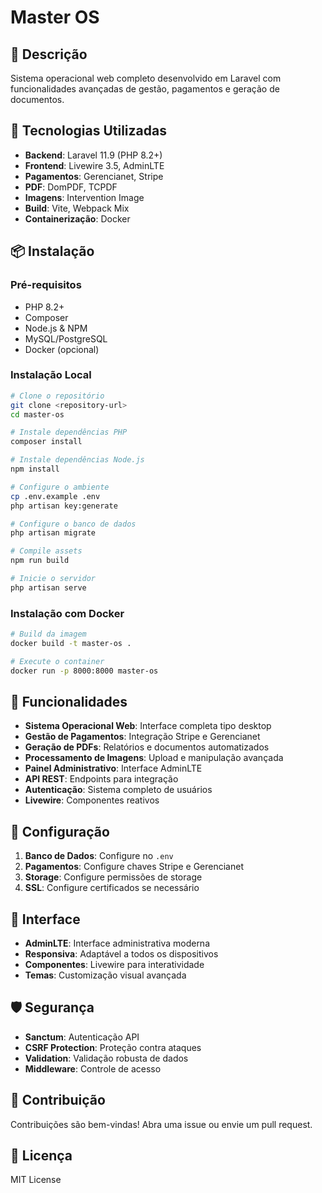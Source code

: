 # Master OS

## 💼 Descrição
Sistema operacional web completo desenvolvido em Laravel com funcionalidades avançadas de gestão, pagamentos e geração de documentos.

## 🚀 Tecnologias Utilizadas
- **Backend**: Laravel 11.9 (PHP 8.2+)
- **Frontend**: Livewire 3.5, AdminLTE
- **Pagamentos**: Gerencianet, Stripe
- **PDF**: DomPDF, TCPDF
- **Imagens**: Intervention Image
- **Build**: Vite, Webpack Mix
- **Containerização**: Docker

## 📦 Instalação

### Pré-requisitos
- PHP 8.2+
- Composer
- Node.js & NPM
- MySQL/PostgreSQL
- Docker (opcional)

### Instalação Local
```bash
# Clone o repositório
git clone <repository-url>
cd master-os

# Instale dependências PHP
composer install

# Instale dependências Node.js
npm install

# Configure o ambiente
cp .env.example .env
php artisan key:generate

# Configure o banco de dados
php artisan migrate

# Compile assets
npm run build

# Inicie o servidor
php artisan serve
```

### Instalação com Docker
```bash
# Build da imagem
docker build -t master-os .

# Execute o container
docker run -p 8000:8000 master-os
```

## 🎯 Funcionalidades
- **Sistema Operacional Web**: Interface completa tipo desktop
- **Gestão de Pagamentos**: Integração Stripe e Gerencianet
- **Geração de PDFs**: Relatórios e documentos automatizados
- **Processamento de Imagens**: Upload e manipulação avançada
- **Painel Administrativo**: Interface AdminLTE
- **API REST**: Endpoints para integração
- **Autenticação**: Sistema completo de usuários
- **Livewire**: Componentes reativos

## 🔧 Configuração
1. **Banco de Dados**: Configure no `.env`
2. **Pagamentos**: Configure chaves Stripe e Gerencianet
3. **Storage**: Configure permissões de storage
4. **SSL**: Configure certificados se necessário

## 📱 Interface
- **AdminLTE**: Interface administrativa moderna
- **Responsiva**: Adaptável a todos os dispositivos
- **Componentes**: Livewire para interatividade
- **Temas**: Customização visual avançada

## 🛡️ Segurança
- **Sanctum**: Autenticação API
- **CSRF Protection**: Proteção contra ataques
- **Validation**: Validação robusta de dados
- **Middleware**: Controle de acesso

## 🤝 Contribuição
Contribuições são bem-vindas! Abra uma issue ou envie um pull request.

## 📄 Licença
MIT License